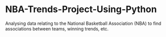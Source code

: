 # NBA-Trends-Project-Using-Python
Analysing data relating to the National Basketball Association (NBA) to find associations between teams, winning trends, etc.
